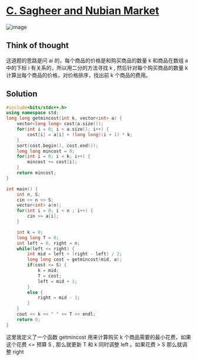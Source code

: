 # [C. Sagheer and Nubian Market](https://codeforces.com/contest/812/problem/C)

![image](https://github.com/user-attachments/assets/28700631-c9fd-4385-be74-20b071dc410a)

## Think of thought 

这道题的思路是问 ai 的，每个商品的价格是和购买商品的数量 k 和商品在数组 a 中的下标 i 有关系的，所以用二分的方法寻找 k , 然后针对每个购买商品的数量 k 计算出每个商品的价格，对价格排序，找出前 k 个商品的费用。

## Solution

```cpp
#include<bits/stdc++.h>
using namespace std;
long long getmincost(int k, vector<int> a) {
    vector<long long> cost(a.size());
    for(int i = 0; i < a.size(); i++) {
        cost[i] = a[i] + (long long)(i + 1) * k;
    }
    sort(cost.begin(), cost.end());
    long long mincost = 0;
    for(int i = 0; i < k; i++) {
        mincost += cost[i];
    }
    return mincost;
}

int main() {
    int n, S;
    cin >> n >> S;
    vector<int> a(n);
    for(int i = 0; i < n ; i++) {
        cin >> a[i];
    }

    int k = 0;
    long long T = 0;
    int left = 0, right = n;
    while(left <= right) {
        int mid = left + (right - left) / 2;
        long long cost = getmincost(mid, a);
        if(cost <= S) {
            k = mid;
            T = cost;
            left = mid + 1;
        }
        else {
            right = mid - 1;
        }
    }
    cout << k << " " << T << endl;
    return 0;
}
```
这里我定义了一个函数 getmincost 用来计算购买 k 个商品需要的最小花费，如果这个花费 <= 预算 S , 那么就更新 T 和 k 同时调整 left 。如果花费 > S 那么就调整 right 
